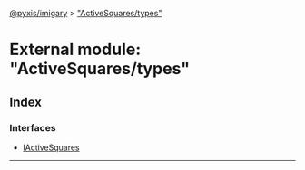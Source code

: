 [@pyxis/imigary](../README.md) > ["ActiveSquares/types"](../modules/_activesquares_types_.md)

# External module: "ActiveSquares/types"

## Index

### Interfaces

* [IActiveSquares](../interfaces/_activesquares_types_.iactivesquares.md)

---


